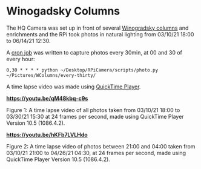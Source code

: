 # Winogadsky Columns

The HQ Camera was set up in front of several [Winogradsky columns](https://en.wikipedia.org/wiki/Winogradsky_column) and enrichments and the RPi took photos in natural lighting from 03/10/21 18:00 to 06/14/21 12:30.

A [cron job](https://en.wikipedia.org/wiki/Cron) was written to capture photos every 30min, at 00 and 30 of every hour: 

`0,30 * * * * python ~/Desktop/RPiCamera/scripts/photo.py ~/Pictures/WColumns/every-thirty/`

A time lapse video was made using [QuickTime Player](https://en.wikipedia.org/wiki/QuickTime).

**https://youtu.be/qM48kbq-c9s**

Figure 1: A time lapse video of all photos taken from 03/10/21 18:00 to 03/30/21 15:30 at 24 frames per second, made using QuickTime Player Version 10.5 (1086.4.2).

**https://youtu.be/hKFb7LVLHdo**

Figure 2: A time lapse video of photos between 21:00 and 04:00 taken from 03/10/21 21:00 to 04/26/21 04:30, at 24 frames per second, made using QuickTime Player Version 10.5 (1086.4.2).
